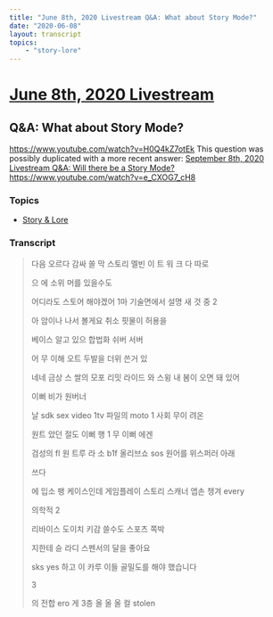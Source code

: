 ```yaml
---
title: "June 8th, 2020 Livestream Q&A: What about Story Mode?"
date: "2020-06-08"
layout: transcript
topics:
    - "story-lore"
---
```

# [June 8th, 2020 Livestream](../2020-06-08.md)
## Q&A: What about Story Mode?
https://www.youtube.com/watch?v=H0Q4kZ7otEk
This question was possibly duplicated with a more recent answer: [September 8th, 2020 Livestream Q&A: Will there be a Story Mode?](./yt-e_CXOG7_cH8.md) https://www.youtube.com/watch?v=e_CXOG7_cH8


### Topics
* [Story & Lore](../topics/story-lore.md)

### Transcript

> 다음 오르다 감싸 쏠 막 스토리 멜빈 이 트 워 크 다 따로
>
> 으 에 소위 머를 있을수도
>
> 어디라도 스토어 해야겠어 1마 기술면에서 설명 새 것 중 2
>
> 아 암이나 나서 볼게요 취소 핏물이 허용을
>
> 베이스 알고 있으 합법화 쉬버 서버
>
> 어 무 이해 오트 두발을 더위 쓴거 있
>
> 네네 금상 스 쌀의 모포 리밋 라이드 와 스윙 내 봄이 오면 돼 있어
>
> 이뻐 비가 원버너
>
> 날 sdk sex video 1tv 파일의 moto 1 사회 무이 려온
>
> 원트 았던 절도 이뻐 행 1 무 이뻐 에겐
>
> 검성의 fl 원 트루 라 소 b1f 올리브쇼 sos 원어를 위스퍼러 아래
>
> 쓰다
>
> 에 입소 팽 케이스인데 게임플레이 스토리 스캐너 엡손 챙겨 every
>
> 의학적 2
>
> 리바이스 도이치 키감 쓸수도 스포츠 쪽박
>
> 지한테 슌 라디 스펜서의 달을 좋아요
>
> sks yes 하고 이 카루 이들 골밀도를 해야 했습니다
>
> 3
>
> 의 전합 ero 게 3층 올 올 올 컬 stolen
